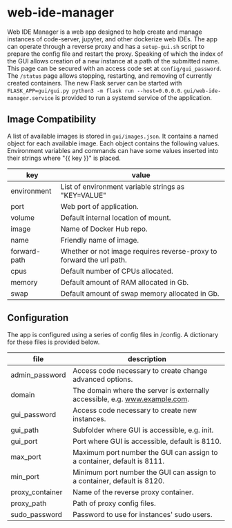 # web-ide-manager

Web IDE Manager is a web app designed to help create and manage instances of code-server, jupyter, and other dockerize web IDEs. The app can operate through a reverse proxy and has a `setup-gui.sh` script to prepare the config file and restart the proxy. Speaking of which the index of the GUI allows creation of a new instance at a path of the submitted name. This page can be secured with an access code set at `config/gui_password`. The `/status` page allows stopping, restarting, and removing of currently created containers. The new Flask server can be started with `FLASK_APP=gui/gui.py python3 -m flask run --host=0.0.0.0`. `gui/web-ide-manager.service` is provided to run a systemd service of the application.

## Image Compatibility
A list of available images is stored in `gui/images.json`. It contains a named object for each available image. Each object contains the following values. Environment variables and commands can have some values inserted into their strings where "{{ key }}" is placed.

| key          | value |
| ------------ | ----- |
| environment  | List of environment variable strings as "KEY=VALUE" |
| port         | Web port of application. |
| volume       | Default internal location of mount. |
| image        | Name of Docker Hub repo. |
| name         | Friendly name of image. |
| forward-path | Whether or not image requires reverse-proxy to forward the url path. |
| cpus         | Default number of CPUs allocated. |
| memory       | Default amount of RAM allocated in Gb. |
| swap         | Default amount of swap memory allocated in Gb. |

## Configuration

The app is configured using a series of config files in /config. A dictionary for these files is provided below.

| file            | description |
| --------------- | ----------- |
| admin_password  | Access code necessary to create change advanced options. |
| domain          | The domain where the server is externally accessible, e.g. www.example.com. |
| gui_password    | Access code necessary to create new instances. |
| gui_path        | Subfolder where GUI is accessible, e.g. init. |
| gui_port        | Port where GUI is accessible, default is 8110. |
| max_port        | Maximum port number the GUI can assign to a container, default is 8111. |
| min_port        | Minimum port number the GUI can assign to a container, default is 8120. |
| proxy_container | Name of the reverse proxy container. |
| proxy_path      | Path of proxy config files. |
| sudo_password   | Password to use for instances' sudo users. |